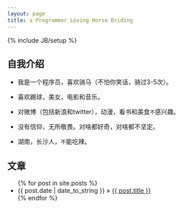 ```yaml
---
layout: page
title: a Programmer Loving Horse Driding 
---
```

{% include JB/setup %}

## 自我介绍


* 我是一个程序员，喜欢骑马（不怕你笑话，骑过3-5次）。

* 喜欢踢球，美女，电影和音乐。 

* 对微博（包括新浪和twitter），动漫，看书和美食`不`感兴趣。

* 没有信仰，无所敬畏。对啥都好奇，对啥都不坚定。

* 湖南，长沙人，`不`能吃辣。

    
## 文章

<ul class="posts">
  {% for post in site.posts %}
    <li><span>{{ post.date | date_to_string }}</span> &raquo; <a href="{{ BASE_PATH }}{{ post.url }}">{{ post.title }}</a></li>
  {% endfor %}
</ul>

